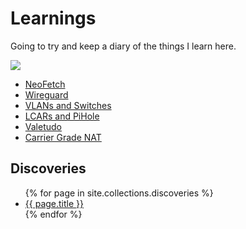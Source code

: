 # Learnings

Going to try and keep a diary of the things I learn here.

![](https://media.giphy.com/media/SPZFhfUJjsJO0/giphy.gif)

- [NeoFetch](2022.01.15-neofetch/)
- [Wireguard](2022.01.15-wireguard/)
- [VLANs and Switches](2022.01.16-vlans-and-switches/)
- [LCARs and PiHole](2022.01.21-lcars-pihole/)
- [Valetudo](2022.01.24-valetudo/)
- [Carrier Grade NAT](2022.01.27-carrier-grade-nat/)

## Discoveries

<ul>
{% for page in site.collections.discoveries %}
  <li><a href="{{ page.url }}">{{ page.title }}</a></li>
{% endfor %}
</ul>